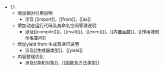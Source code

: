 - 1.1
  - 增加相对引用说明
  	- 涉及 [[import]]，[[from]]，[[as]]
  - 增加动态运行代码及其命名空间管理说明
  	- 涉及[[compile()]]、[[eval()]]、[[exec()]]、[[内置函数]]、[[作用域和命名空间]]
  - 增加yield from 生成器递归说明
    - 涉及[[生成器类型]]、[[yield]]
  - 内容整理优化
  	- 涉及[[类和对象]]、[[函数及方法类型]]
